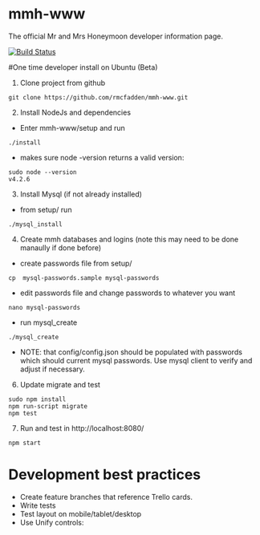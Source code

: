 # mmh-www
The official Mr and Mrs Honeymoon developer information page.

[![Build Status](https://travis-ci.org/rmcfadden/mmh-www.svg?branch=master)](https://travis-ci.org/rmcfadden/mmh-www)

#One time developer install on Ubuntu (Beta)
1. Clone project from github
 ```
 git clone https://github.com/rmcfadden/mmh-www.git
 ```
2. Install NodeJs and dependencies
  * Enter mmh-www/setup and run
 ```
 ./install
 ```
  * makes sure node -version returns a valid version:
 ```
 sudo node --version
 v4.2.6
 ```

3. Install Mysql (if not already installed)

 * from setup/ run
 ```
 ./mysql_install
 ``` 

4. Create mmh databases and logins (note this may need to be done manaully if done before)
 * create passwords file from setup/ 
 ```
 cp  mysql-passwords.sample mysql-passwords
 ``` 
 * edit passwords file and change passwords to whatever you want
 ```
 nano mysql-passwords
 ``` 

 * run mysql_create
 ```
 ./mysql_create
 ``` 
 * NOTE: that config/config.json should be populated with passwords which should current mysql passwords.  Use mysql client to verify and adjust if necessary.
6. Update migrate and test
 ```
 sudo npm install
 npm run-script migrate
 npm test
 ```
 
7. Run and test in http://localhost:8080/
 ```
 npm start
 ```


# Development best practices
* Create feature branches that reference Trello cards.
* Write tests
* Test layout on mobile/tablet/desktop
* Use Unify controls:


